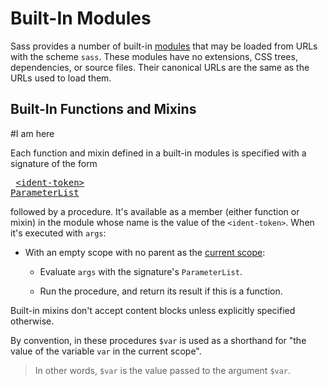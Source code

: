 # Built-In Modules

Sass provides a number of built-in [modules] that may be loaded from URLs with
the scheme `sass`. These modules have no extensions, CSS trees, dependencies, or
source files. Their canonical URLs are the same as the URLs used to load them.

[modules]: modules.md#module

## Built-In Functions and Mixins

#I am here

Each function and mixin defined in a built-in modules is specified with a
signature of the form

<x><pre>
[\<ident-token>] [ParameterList]
</pre></x>

[\<ident-token>]: https://drafts.csswg.org/css-syntax-3/#ident-token-diagram
[ParameterList]: syntax.md#parameterlist

followed by a procedure. It's available as a member (either function or mixin)
in the module whose name is the value of the `<ident-token>`. When it's executed
with `args`:

* With an empty scope with no parent as the [current scope]:

  [current scope]: spec.md#scope

  * Evaluate `args` with the signature's `ParameterList`.

  * Run the procedure, and return its result if this is a function.

Built-in mixins don't accept content blocks unless explicitly specified
otherwise.

By convention, in these procedures `$var` is used as a shorthand for "the value
of the variable `var` in the current scope".

> In other words, `$var` is the value passed to the argument `$var`.
